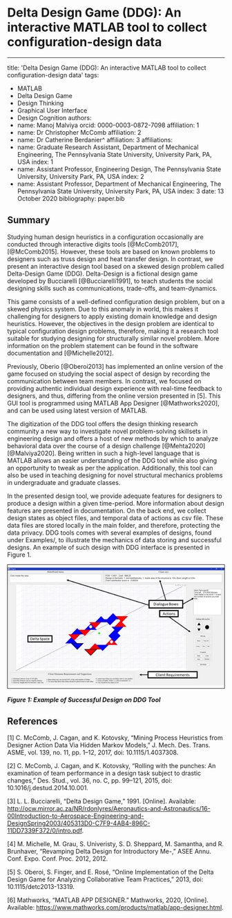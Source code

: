 # Delta Design Game (DDG): An interactive MATLAB tool to collect configuration-design data
---
title: 'Delta Design Game (DDG): An interactive MATLAB tool to collect configuration-design data'
tags:
  - MATLAB
  - Delta Design Game
  - Design Thinking
  - Graphical User Interface
  - Design Cognition
authors:
  - name: Manoj Malviya
    orcid: 0000-0003-0872-7098
    affiliation: 1
  - name: Dr Christopher McComb
    affiliation: 2
  - name: Dr Catherine Berdanier^
    affiliation: 3
affiliations:
 - name: Graduate Research Assistant, Department of Mechanical Engineering, The Pennsylvania State University, University Park, PA, USA
   index: 1
 - name: Assistant Professor, Engineering Design, The Pennsylvania State University, University Park, PA, USA
   index: 2
 - name: Assistant Professor, Department of Mechanical Engineering, The Pennsylvania State University, University Park, PA, USA
   index: 3
date: 13 October 2020
bibliography: paper.bib


## Summary

Studying human design heuristics in a configuration occasionally are conducted through interactive digits tools [@McComb2017], [@McComb2015]. However, these tools are based on known problems to designers such as truss design and heat transfer design. In contrast, we present an interactive design tool based on a skewed design problem called Delta-Design Game (DDG). Delta-Design is a fictional design game developed by Bucciarelli [@Bucciarelli1991], to teach students the social designing skills such as communications, trade-offs, and team-dynamics. 

This game consists of a well-defined configuration design problem, but on a skewed physics system. Due to this anomaly in world, this makes it challenging for designers to apply existing domain knowledge and design heuristics. However, the objectives in the design problem are identical to typical configuration design problems, therefore, making it a research tool suitable for studying designing for structurally similar novel problem. More information on the problem statement can be found in the software documentation and [@Michelle2012]. 

Previously, Oberio [@Oberoi2013] has implemented an online version of the game focused on studying the social aspect of design by recording the communication between team members. In contrast, we focused on providing authentic individual design experience with real-time feedback to designers, and thus, differing from the online version presented in [5]. This GUI tool is programmed using MATLAB App Designer [@Mathworks2020], and can be used using latest version of MATLAB. 

The digitization of the DDG tool offers the design thinking research community a new way to investigate novel problem-solving skillsets in engineering design and offers a host of new methods by which to analyze behavioral data over the course of a design challenge [@Mehta2020] [@Malviya2020]. Being written in such a high-level language that is MATLAB allows an easier understanding of the DDG tool while also giving an opportunity to tweak as per the application. Additionally, this tool can also be used in teaching designing for novel structural mechanics problems in undergraduate and graduate classes.

In the presented design tool, we provide adequate features for designers to produce a design within a given time-period. More information about design features are presented in documentation. On the back end, we collect design states as object files, and temporal data of actions as csv file. These data files are stored locally in the main folder, and therefore, protecting the data privacy. DDG tools comes with several examples of designs, found under Examples/, to illustrate the mechanics of data storing and successful designs. An example of such design with DDG interface is presented in Figure 1.

![Figure 1: Example of Successful Design on DDG Tool](https://github.com/mmalviyar/Delta-Design-Tool/blob/master/Files/Picture1.png)

***Figure 1: Example of Successful Design on DDG Tool***


## References


[1]	C. McComb, J. Cagan, and K. Kotovsky, “Mining Process Heuristics from Designer Action Data Via Hidden Markov Models,” J. Mech. Des. Trans. ASME, vol. 139, no. 11, pp. 1–12, 2017, doi: 10.1115/1.4037308.

[2]	C. McComb, J. Cagan, and K. Kotovsky, “Rolling with the punches: An examination of team performance in a design task subject to drastic changes,” Des. Stud., vol. 36, no. C, pp. 99–121, 2015, doi: 10.1016/j.destud.2014.10.001.

[3]	L. L. Bucciarelli, “Delta Design Game,” 1991. [Online]. Available: http://ocw.mirror.ac.za/NR/rdonlyres/Aeronautics-and-Astronautics/16-00Introduction-to-Aerospace-Engineering-and-DesignSpring2003/405313D0-C7F9-4AB4-896C-11DD7339F372/0/intro.pdf.

[4]	M. Michelle, M. Grau, S. Univeristy, S. D. Sheppard, M. Samantha, and R. Brunhaver, “Revamping Delta Design for Introductory Me-,” ASEE Annu. Conf. Expo. Conf. Proc. 2012, 2012.

[5]	S. Oberoi, S. Finger, and E. Rosé, “Online Implementation of the Delta Design Game for Analyzing Collaborative Team Practices,” 2013, doi: 10.1115/detc2013-13319.

[6]	Mathworks, “MATLAB APP DESIGNER.” Mathworks, 2020, [Online]. Available: https://www.mathworks.com/products/matlab/app-designer.html.




